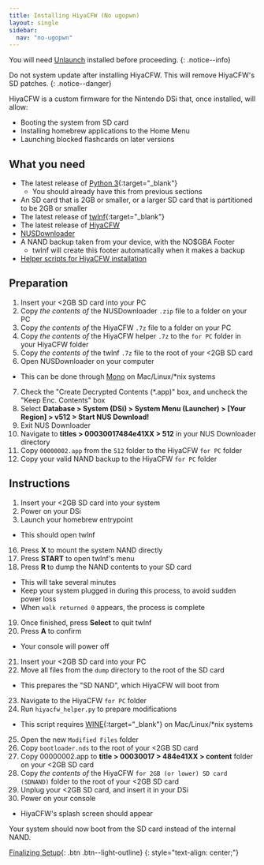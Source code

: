 ```yaml
---
title: Installing HiyaCFW (No ugopwn)
layout: single
sidebar:
  nav: "no-ugopwn"
---
```


You will need [Unlaunch](/guide/installing-unlaunch/) installed before proceeding.
{: .notice--info}

Do not system update after installing HiyaCFW. This will remove HiyaCFW's SD patches.
{: .notice--danger}

HiyaCFW is a custom firmware for the Nintendo DSi that, once installed, will allow:
- Booting the system from SD card
- Installing homebrew applications to the Home Menu
- Launching blocked flashcards on later versions

## What you need
- The latest release of [Python 3](https://www.python.org/downloads/){:target="_blank"}
  - You should already have this from previous sections
- An SD card that is 2GB or smaller, or a larger SD card that is partitioned to be 2GB or smaller
- The latest release of [twlnf](https://github.com/Jimmy-Z/twlnf/releases){:target="_blank"}
- The latest release of [HiyaCFW](https://github.com/Robz8/hiyaCFW/releases)
- [NUSDownloader](/assets/files/NUSDownloader.zip)
- A NAND backup taken from your device, with the NO$GBA Footer
  - twlnf will create this footer automatically when it makes a backup
- [Helper scripts for HiyaCFW installation](/assets/files/hiyacfw_helper.zip)

## Preparation
1. Insert your <2GB SD card into your PC
2. Copy *the contents of* the NUSDownloader `.zip` file to a folder on your PC
3. Copy *the contents of* the HiyaCFW `.7z` file to a folder on your PC
4. Copy *the contents of* the HiyaCFW helper `.7z` to the `for PC` folder in your HiyaCFW folder
5. Copy *the contents of* the twlnf `.7z` file to the root of your <2GB SD card
6. Open NUSDownloader on your computer
  - This can be done through [Mono](http://www.mono-project.com/) on Mac/Linux/*nix systems
7. Check the "Create Decrypted Contents (*.app)" box, and uncheck the "Keep Enc. Contents" box
8. Select **Database > System (DSi) > System Menu (Launcher) > [Your Region] > v512 > Start NUS Download!**
9. Exit NUS Downloader
10. Navigate to **titles > 00030017484e41XX > 512** in your NUS Downloader directory
11. Copy `00000002.app` from the `512` folder to the HiyaCFW `for PC` folder
12. Copy your valid NAND backup to the HiyaCFW `for PC` folder

## Instructions
1. Insert your <2GB SD card into your system
2. Power on your DSi
3. Launch your homebrew entrypoint
  - This should open twlnf
16. Press **X** to mount the system NAND directly
17. Press **START** to open twlnf's menu
18. Press **R** to dump the NAND contents to your SD card
  - This will take several minutes
  - Keep your system plugged in during this process, to avoid sudden power loss
  - When `walk returned 0` appears, the process is complete
19. Once finished, press **Select** to quit twlnf
20. Press **A** to confirm
  - Your console will power off
21. Insert your <2GB SD card into your PC
22. Move all files from the `dump` directory to the root of the SD card
  - This prepares the "SD NAND",  which HiyaCFW will boot from
23. Navigate to the HiyaCFW `for PC` folder
24. Run `hiyacfw_helper.py` to prepare modifications
  - This script requires [WINE](https://www.winehq.org/){:target="_blank"} on Mac/Linux/*nix systems
25. Open the new `Modified Files` folder
26. Copy `bootloader.nds` to the root of your <2GB SD card
27. Copy 00000002.app to **title > 00030017 > 484e41XX > content** folder on your <2GB SD card
28. Copy *the contents of* the HiyaCFW `for 2GB (or lower) SD card (SDNAND)` folder to the root of your <2GB SD card
29. Unplug your <2GB SD card, and insert it in your DSi
30. Power on your console
  - HiyaCFW's splash screen should appear

Your system should now boot from the SD card instead of the internal NAND.

[Finalizing Setup](/guide/finalizing-setup){: .btn .btn--light-outline}
{: style="text-align: center;"}
